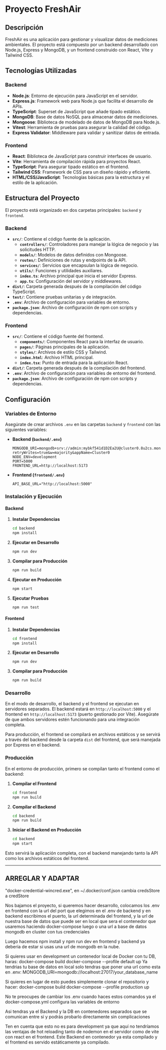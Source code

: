 # Proyecto FreshAir

## Descripción

FreshAir es una aplicación para gestionar y visualizar datos de mediciones ambientales. El proyecto está compuesto por un backend desarrollado con Node.js, Express y MongoDB, y un frontend construido con React, Vite y Tailwind CSS.

## Tecnologías Utilizadas

### Backend

- **Node.js**: Entorno de ejecución para JavaScript en el servidor.
- **Express.js**: Framework web para Node.js que facilita el desarrollo de APIs.
- **TypeScript**: Superset de JavaScript que añade tipado estático.
- **MongoDB**: Base de datos NoSQL para almacenar datos de mediciones.
- **Mongoose**: Biblioteca de modelado de datos de MongoDB para Node.js.
- **Vitest**: Herramienta de pruebas para asegurar la calidad del código.
- **Express Validator**: Middleware para validar y sanitizar datos de entrada.

### Frontend

- **React**: Biblioteca de JavaScript para construir interfaces de usuario.
- **Vite**: Herramienta de compilación rápida para proyectos React.
- **TypeScript**: Para asegurar tipado estático en el frontend.
- **Tailwind CSS**: Framework de CSS para un diseño rápido y eficiente.
- **HTML/CSS/JavaScript**: Tecnologías básicas para la estructura y el estilo de la aplicación.

## Estructura del Proyecto

El proyecto está organizado en dos carpetas principales: `backend` y `frontend`.

### Backend

- **`src/`**: Contiene el código fuente de la aplicación.
  - **`controllers/`**: Controladores para manejar la lógica de negocio y las solicitudes HTTP.
  - **`models/`**: Modelos de datos definidos con Mongoose.
  - **`routes/`**: Definiciones de rutas y endpoints de la API.
  - **`services/`**: Servicios que encapsulan la lógica de negocio.
  - **`utils/`**: Funciones y utilidades auxiliares.
  - **`index.ts`**: Archivo principal que inicia el servidor Express.
  - **`app.ts`**: Configuración del servidor y middlewares.
- **`dist/`**: Carpeta generada después de la compilación del código TypeScript.
- **`test/`**: Contiene pruebas unitarias y de integración.
- **`.env`**: Archivo de configuración para variables de entorno.
- **`package.json`**: Archivo de configuración de npm con scripts y dependencias.

### Frontend

- **`src/`**: Contiene el código fuente del frontend.
  - **`components/`**: Componentes React para la interfaz de usuario.
  - **`pages/`**: Páginas principales de la aplicación.
  - **`styles/`**: Archivos de estilo CSS y Tailwind.
  - **`index.html`**: Archivo HTML principal.
  - **`index.tsx`**: Punto de entrada para la aplicación React.
- **`dist/`**: Carpeta generada después de la compilación del frontend.
- **`.env`**: Archivo de configuración para variables de entorno del frontend.
- **`package.json`**: Archivo de configuración de npm con scripts y dependencias.

## Configuración

### Variables de Entorno

Asegúrate de crear archivos `.env` en las carpetas `backend` y `frontend` con las siguientes variables:

- **Backend (`backend/.env`)**

  ```plaintext
  MONGODB_URI=mongodb+srv://admin:mybkf541d1D2Ea2U@cluster0.8u2cs.mongodb.net/?retryWrites=true&w=majority&appName=Cluster0
  NODE_ENV=development
  PORT=5000
  FRONTEND_URL=http://localhost:5173
  ```

- **Frontend (`frontend/.env`)**
  ```plaintext
  API_BASE_URL="http://localhost:5000"
  ```

### Instalación y Ejecución

#### Backend

1. **Instalar Dependencias**

   ```bash
   cd backend
   npm install
   ```

2. **Ejecutar en Desarrollo**

   ```bash
   npm run dev
   ```

3. **Compilar para Producción**

   ```bash
   npm run build
   ```

4. **Ejecutar en Producción**

   ```bash
   npm start
   ```

5. **Ejecutar Pruebas**
   ```bash
   npm run test
   ```

#### Frontend

1. **Instalar Dependencias**

   ```bash
   cd frontend
   npm install
   ```

2. **Ejecutar en Desarrollo**

   ```bash
   npm run dev
   ```

3. **Compilar para Producción**
   ```bash
   npm run build
   ```

### Desarrollo

En el modo de desarrollo, el backend y el frontend se ejecutan en servidores separados. El backend estará en `http://localhost:5000` y el frontend en `http://localhost:5173` (puerto gestionado por Vite). Asegúrate de que ambos servidores estén funcionando para una integración completa.

Para producción, el frontend se compilará en archivos estáticos y se servirá a través del backend desde la carpeta `dist` del frontend, que será manejada por Express en el backend.

### Producción

En el entorno de producción, primero se compilan tanto el frontend como el backend:

1. **Compilar el Frontend**

   ```bash
   cd frontend
   npm run build
   ```

2. **Compilar el Backend**

   ```bash
   cd backend
   npm run build
   ```

3. **Iniciar el Backend en Producción**
   ```bash
   cd backend
   npm start
   ```

Esto servirá la aplicación completa, con el backend manejando tanto la API como los archivos estáticos del frontend.

---

## ARREGLAR Y ADAPTAR

"docker-credential-wincred.exe", en ~/.docker/conf.json cambia credsStore a credStore

Nos bajamos el proyecto, si queremos hacer desarrollo, colocamos los
.env en frontend con la url del port que elegimos en el .env de backend y en backend escribimos el puerto, la url determinada del
frontend, y la url de nuestra base de datos que puede ser en local
que sera el contenedor que usaremos haciendo docker-compose luego
o una url a base de datos mongodb en cluster con tus credenciales

Luego hacemos npm install y npm run dev en frontend y backend ya deberia de estar si usas una url de mongodb en la nube.

Si quieres usar en development un contenedor local de Docker con tu DB, haras:
docker-compose build
docker-compose --profile default up
Ya tendrias tu base de datos en local solo tendras que poner una
url como esta en .env: MONGODB_URI=mongodb://localhost:27017/your_database_name

Si quieres en lugar de esto puedes simplemente clonar el repositorio
y hacer:
docker-compose build
docker-compose --profile production up

No te preocupes de cambiar los .env cuando haces estos comandos
ya el docker-compose.yml configura las variables de entorno

Asi tendras ya el Backend y la DB en contenedores separados que se
comunican entre sí y podrás probarlo directamente sin complicaciones

Ten en cuenta que esto no es para development ya que aquí no
tendríamos las ventajas de hot reloading tanto de nodemon en el servidor
como de vite con react en el frontend. Este Backend en contenedor
ya esta compilado y el frontend es servido estáticamente ya compilado.
